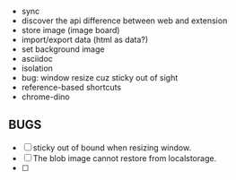 - sync
- discover the api difference between web and extension
- store image (image board)
- import/export data (html as data?)
- set background image
- asciidoc
- isolation
- bug: window resize cuz sticky out of sight
- reference-based shortcuts
- chrome-dino

## BUGS

- [ ] sticky out of bound when resizing window.
- [ ] The blob image cannot restore from localstorage.
- [ ] 

